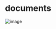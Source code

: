 # documents
![image](https://user-images.githubusercontent.com/50255261/150665000-fee3782d-2fa6-43e9-8f22-25b4de0842ee.png)
